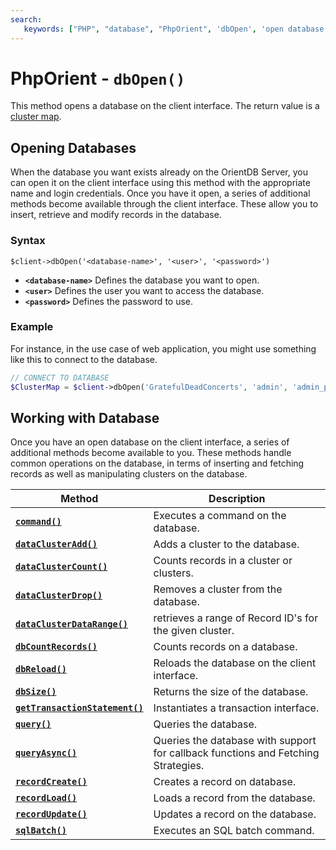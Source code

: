 ```yaml
---
search:
   keywords: ["PHP", "database", "PhpOrient", 'dbOpen', 'open database' ]
---
```


# PhpOrient - `dbOpen()`

This method opens a database on the client interface.  The return value is a [cluster map](PHP-ClusterMap.md).

## Opening Databases

When the database you want exists already on the OrientDB Server, you can open it on the client interface using this method with the appropriate name and login credentials.  Once you have it open, a series of additional methods become available through the client interface.  These allow you to insert, retrieve and modify records in the database.

### Syntax

```
$client->dbOpen('<database-name>', '<user>', '<password>')
```

- **`<database-name>`** Defines the database you want to open.
- **`<user>`** Defines the user you want to access the database.
- **`<password>`** Defines the password to use.


### Example
 
For instance, in the use case of web application, you might use something like this to connect to the database.

```php
// CONNECT TO DATABASE
$ClusterMap = $client->dbOpen('GratefulDeadConcerts', 'admin', 'admin_passwd');
```

## Working with Database

Once you have an open database on the client interface, a series of additional methods become available to you.  These methods handle common operations on the database, in terms of inserting and fetching records as well as manipulating clusters on the database.

| Method | Description |
|---|---|
| [**`command()`**](PHP-Command.md) | Executes a command on the database. |
| [**`dataClusterAdd()`**](PHP-dataClusterAdd.md) | Adds a cluster to the database. |
| [**`dataClusterCount()`**](PHP-dataClusterCount.md) | Counts records in a cluster or clusters. |
| [**`dataClusterDrop()`**](PHP-dataClusterDrop.md) | Removes a cluster from the database. |
| [**`dataClusterDataRange()`**](PHP-dataClusterDataRange.md) | retrieves a range of Record ID's for the given cluster. |
| [**`dbCountRecords()`**](PHP-dbCountRecords.md) | Counts records on a database. |
| [**`dbReload()`**](PHP-dbReload.md) | Reloads the database on the client interface. |
| [**`dbSize()`**](PHP-dbSize.md) | Returns the size of the database. |
| [**`getTransactionStatement()`**](PHP-Tx.md) | Instantiates a transaction interface. |
| [**`query()`**](PHP-Query.md) | Queries the database. |
| [**`queryAsync()`**](PHP-queryAsync.md) | Queries the database with support for callback functions and Fetching Strategies. |
| [**`recordCreate()`**](PHP-recordCreate.md) | Creates a record on database. |
| [**`recordLoad()`**](PHP-recordLoad.md) | Loads a record from the database. |
| [**`recordUpdate()`**](PHP-recordUpdate.md) | Updates a record on the database. |
| [**`sqlBatch()`**](PHP-sqlBatch.md) | Executes an SQL batch command. |


